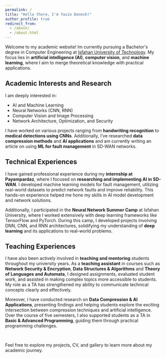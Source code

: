 ```yaml
---
permalink: /
title: "Hello there, I'm Yasin Danesh!"
author_profile: true
redirect_from: 
  - /about/
  - /about.html
---
```


Welcome to my academic website! Im currently pursuing a Bachelor's degree in Computer Engineering at [Isfahan University of Technology](https://www.iut.ac.ir). My focus lies in **artificial intelligence (AI)**, **computer vision**, and **machine learning**, where I aim to merge theoretical knowledge with practical applications.

## Academic Interests and Research

I am deeply interested in:

- AI and Machine Learning
- Neural Networks (CNN, RNN)
- Computer Vision and Image Processing
- Network Architecture, Optimization, and Security

I have worked on various projects ranging from **handwriting recognition** to **medical detections using CNNs**. Additionally, I’ve researched **data compression methods** and **AI applications** and am currently writing an article on using **ML for fault management** in SD-WAN networks.

## Technical Experiences

I have gained professional experience during my **internship at Payampardaz**, where I focused on **researching and implementing AI in SD-WAN**. I developed machine learning models for fault management, utilizing real-world datasets to predict network faults and improve reliability. This hands-on experience helped me hone my skills in AI model development and network solutions.

Additionally, I participated in the **Neural Network Summer Camp** at Isfahan University, where I worked extensively with deep learning frameworks like TensorFlow and PyTorch. During this camp, I developed projects involving DNN, CNN, and RNN architectures, solidifying my understanding of **deep learning** and its applications to real-world problems.

## Teaching Experiences

I have also been actively involved in **teaching and mentoring** students throughout my university years. As a **teaching assistant** in courses such as **Network Security & Encryption**, **Data Structures & Algorithms** and **Theory of Languages and Automata**, I designed assignments, evaluated student work, and assisted in making complex topics more accessible to students. My role as a TA has strengthened my ability to communicate technical concepts clearly and effectively.

Moreover, I have conducted research on **Data Compression & AI Applications**, presenting findings and helping students explore the exciting intersection between compression techniques and artificial intelligence. Over the course of five semesters, I also supported students as a TA in **Basic & Advanced Programming**, guiding them through practical programming challenges.

&nbsp;

Feel free to explore my projects, CV, and gallery to learn more about my academic journey.
